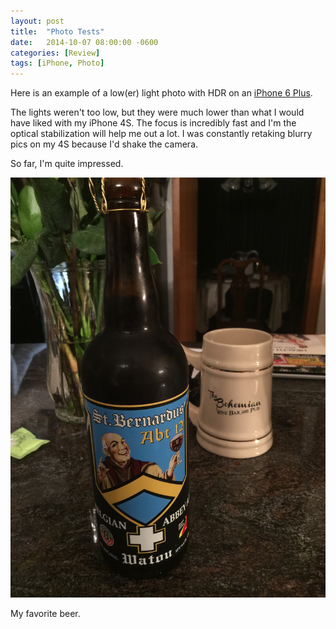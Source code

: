 ```yaml
---
layout: post
title:  "Photo Tests"
date:   2014-10-07 08:00:00 -0600
categories: [Review]
tags: [iPhone, Photo]
---
```


Here is an example of a low(er) light photo with HDR on an [iPhone 6 Plus](https://www.apple.com/iphone-6/cameras/).

The lights weren't too low, but they were much lower than what I would have liked with my iPhone 4S. The focus is incredibly fast and I'm the optical stabilization will help me out a lot. I was constantly retaking blurry pics on my 4S because I'd shake the camera.

So far, I'm quite impressed.

![pic](/assets/2014/10/img_0011.jpg)

My favorite beer.
